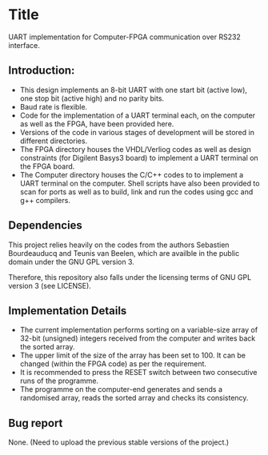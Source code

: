 # Title
UART implementation for Computer-FPGA communication over RS232 interface.

## Introduction:
* This design implements an 8-bit UART with one start bit (active low), one stop bit (active high) and no parity bits.
* Baud rate is flexible.
* Code for the implementation of a UART terminal each, on the computer as well as the FPGA, have been provided here.
* Versions of the code in various stages of development will be stored in different directories.
* The FPGA directory houses the VHDL/Verliog codes as well as design constraints (for Digilent Basys3 board) to implement a UART terminal on the FPGA board.  
* The Computer directory houses the C/C++ codes to to implement a UART terminal on the computer. Shell scripts have also been provided to scan for ports as well as to build, link and run the codes using gcc and g++ compilers.

## Dependencies
This project relies heavily on the codes from the authors Sebastien Bourdeauducq and Teunis van Beelen, which are availble in the public domain under the GNU GPL version 3.

Therefore, this repository also falls under the licensing terms of GNU GPL version 3 (see LICENSE).

## Implementation Details
* The current implementation performs sorting on a variable-size array of 32-bit (unsigned) integers received from the computer and writes back the sorted array.
* The upper limit of the size  of the array has been set to 100. It can be changed (within the FPGA code) as per the requirement.
* It is recommended to press the RESET switch between two consecutive runs of the programme.
* The programme on the computer-end generates and sends a randomised array, reads the sorted array and checks its consistency.

## Bug report
None. (Need to upload the previous stable versions of the project.)
